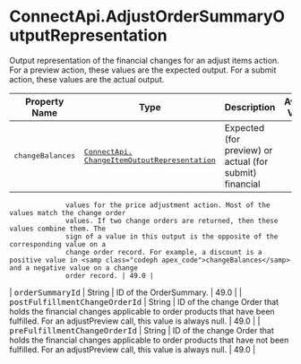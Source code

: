 # ConnectApi.AdjustOrderSummaryOutputRepresentation

Output representation of the financial changes for an adjust items
      action. For a preview action, these values are the expected output. For a submit action, these
      values are the actual output.

| Property Name | Type | Description | Available Version |
| --- | --- | --- | --- |
| <samp class="codeph apex_code">changeBalances</samp> | <samp class="codeph apex_code"><a class="xref" href="atlas.en-us.230.0.order_management_developer_guide.meta/order_management_developer_guide/apex_connectapi_output_change_item_output.htm" title="The financial changes resulting from a change to one or more OrderItemSummaries. Most of the values represent the deltas of the values on the associated OrderSummary. The sign of each value is the opposite of the corresponding value on a change order record. For example, a discount is a positive value here and a negative value on a change order record.">ConnectApi.​ChangeItemOutputRepresentation</a></samp> | Expected (for preview) or actual (for submit) financial
                  values for the price adjustment action. Most of the values match the change order
                  values. If two change orders are returned, then these values combine them. The
                  sign of a value in this output is the opposite of the corresponding value on a
                  change order record. For example, a discount is a positive value in <samp class="codeph apex_code">changeBalances</samp> and a negative value on a change
                  order record. | 49.0 |
| <samp class="codeph apex_code">orderSummaryId</samp> | String | ID of the OrderSummary. | 49.0 |
| <samp class="codeph apex_code">postFulfillment​ChangeOrderId</samp> | String | ID of the change Order that holds the
                  financial changes applicable to order products that have been fulfilled. For an
                  adjustPreview call, this value is always null. | 49.0 |
| <samp class="codeph apex_code">preFulfillment​ChangeOrderId</samp> | String | ID of the change Order that holds the
                  financial changes applicable to order products that have not been fulfilled. For
                  an adjustPreview call, this value is always null. | 49.0 |